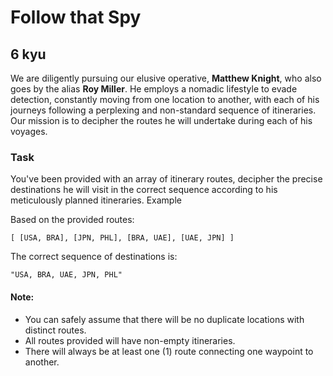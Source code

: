 # Follow that Spy
## 6 kyu

We are diligently pursuing our elusive operative, **Matthew Knight**, who also goes by the alias **Roy Miller**. He employs a nomadic lifestyle to evade detection, constantly moving from one location to another, with each of his journeys following a perplexing and non-standard sequence of itineraries. Our mission is to decipher the routes he will undertake during each of his voyages.

### Task

You've been provided with an array of itinerary routes, decipher the precise destinations he will visit in the correct sequence according to his meticulously planned itineraries.
Example

Based on the provided routes:
```
[ [USA, BRA], [JPN, PHL], [BRA, UAE], [UAE, JPN] ]
```
The correct sequence of destinations is:
```
"USA, BRA, UAE, JPN, PHL"
```

#### Note:

- You can safely assume that there will be no duplicate locations with distinct routes.
- All routes provided will have non-empty itineraries.
- There will always be at least one (1) route connecting one waypoint to another.


